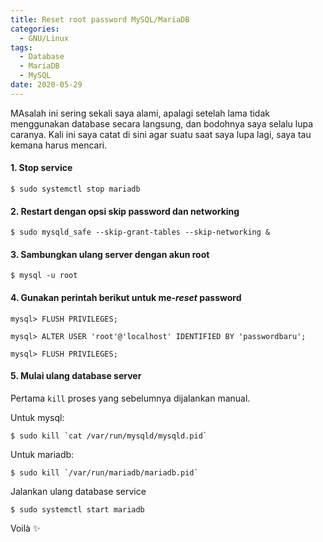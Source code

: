 ```yaml
---
title: Reset root password MySQL/MariaDB
categories:
  - GNU/Linux
tags:
  - Database
  - MariaDB
  - MySQL
date: 2020-05-29
---
```


MAsalah ini sering sekali saya alami, apalagi setelah lama tidak menggunakan
database secara langsung, dan bodohnya saya selalu lupa caranya. Kali ini saya
catat di sini agar suatu saat saya lupa lagi, saya tau kemana harus mencari.

<!--more-->

#### 1. Stop service

```
$ sudo systemctl stop mariadb
```

#### 2. Restart dengan opsi skip password dan networking

```
$ sudo mysqld_safe --skip-grant-tables --skip-networking &
```

#### 3. Sambungkan ulang server dengan akun root

```
$ mysql -u root
```

#### 4. Gunakan perintah berikut untuk me-_reset_ password

```
mysql> FLUSH PRIVILEGES;
```

```
mysql> ALTER USER 'root'@'localhost' IDENTIFIED BY 'passwordbaru';
```

```
mysql> FLUSH PRIVILEGES;
```


#### 5. Mulai ulang database server

Pertama `kill` proses yang sebelumnya dijalankan manual.

Untuk mysql:
```
$ sudo kill `cat /var/run/mysqld/mysqld.pid`
```
Untuk mariadb:
```
$ sudo kill `/var/run/mariadb/mariadb.pid`
```

Jalankan ulang database service
```
$ sudo systemctl start mariadb
```


Voilà :sparkles:
